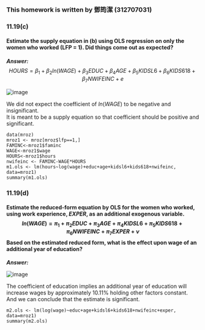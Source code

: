 ### This homework is written by 鄧筠潔 (312707031)

### 11.19(c)
#### Estimate the supply equation in (b) using OLS regression on only the women who worked (LFP = 1). Did things come out as expected? 

***Answer:***
$$HOURS = \beta_1 +  \beta_2 ln(WAGE) + \beta_3EDUC +  \beta_4AGE +  \beta_5KIDSL6 + \beta_6KIDS618 + \beta_7NWIFEINC + e$$

![image](https://github.com/HWTeng-Course/202402-Financial-Econometrics/assets/161786558/9d0fc5d6-ad9e-4d26-8512-3304805b3a93)


We did not expect the coefficient of $ln(WAGE)$ to be negative and insignificant.\
It is meant to be a supply equation so that coefficient should be positive and significant.

```{r}
data(mroz)
mroz1 <- mroz[mroz$lfp==1,]
FAMINC<-mroz1$faminc
WAGE<-mroz1$wage
HOURS<-mroz1$hours
nwifeinc <- FAMINC-WAGE*HOURS
m1.ols <- lm(hours~log(wage)+educ+age+kidsl6+kids618+nwifeinc, data=mroz1)
summary(m1.ols)
```

### 11.19(d)
#### Estimate the reduced-form equation by OLS for the women who worked, using work experience, $EXPER$, as an additional exogenous variable. $$ln(WAGE)=\pi_1 +\pi_2EDUC+\pi_3AGE+\pi_4KIDSL6+\pi_5KIDS618+\pi_6NWIFEINC+\pi_7EXPER+\nu$$ Based on the estimated reduced form, what is the effect upon wage of an additional year of education?

***Answer:***

![image](https://github.com/HWTeng-Course/202402-Financial-Econometrics/assets/161786558/f8176a14-1342-4bd7-ad94-c5a73d6ff7a1)

The coefficient of education implies an additional year of education will increase wages by approximately 10.11% holding other factors constant.\
And we can conclude that the estimate is significant.

```{r}
m2.ols <- lm(log(wage)~educ+age+kidsl6+kids618+nwifeinc+exper, data=mroz1)
summary(m2.ols)
```
